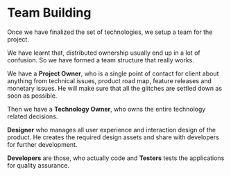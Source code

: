 # Team Building

Once we have finalized the set of technologies, we setup a team for the project.

We have learnt that, distributed ownership usually end up in a lot of confusion. So we have formed a team structure that really works.

We have a **Project Owner**, who is a single point of contact for client about anything from technical issues, product road map, feature releases and monetary issues. He will make sure that all the glitches are settled down as soon as possible.

Then we have a **Technology Owner**, who owns the entire technology related decisions.

**Designer** who manages all user experience and interaction design of the product. He creates the required design assets and share with developers for further development. 

**Developers** are those, who actually code and **Testers** tests the applications for quality assurance.